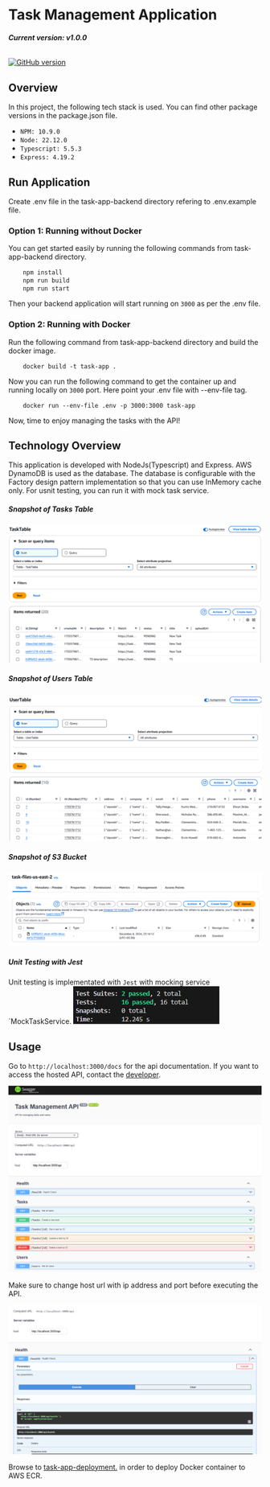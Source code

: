 # Task Management Application

###### **Current version: v1.0.0**

[![GitHub version](https://img.shields.io/badge/version-1.0.0-brightgreen.svg)](https://badge.fury.io/gh/bumuthu%2Ftask-management-app)


## Overview
In this project, the following tech stack is used. You can find other package versions in the package.json file.

- `NPM: 10.9.0`
- `Node: 22.12.0`
- `Typescript: 5.5.3`
- `Express: 4.19.2`


## Run Application

Create .env file in the task-app-backend directory refering to .env.example file.

### Option 1: Running without Docker

You can get started easily by running the following commands from task-app-backend directory. 

        npm install
        npm run build
        npm run start

Then your backend application will start running on `3000` as per the .env file.


### Option 2: Running with Docker

Run the following command from task-app-backend directory and build the docker image.

        docker build -t task-app .

Now you can run the following command to get the container up and running locally on `3000` port. Here point your .env file with --env-file tag. 

        docker run --env-file .env -p 3000:3000 task-app

Now, time to enjoy managing the tasks with the API!


## Technology Overview

This application is developed with NodeJs(Typescript) and Express. AWS DynamoDB is used as the database. The database is configurable with the Factory design pattern implementation so that you can use InMemory cache only. For usnit testing, you can run it with mock task service.

##### Snapshot of Tasks Table
![Snapshot of Tasks Table](images/image-tasks-table.png)

##### Snapshot of Users Table
![Snapshot of Users Table](images/image-users-table.png)

##### Snapshot of S3 Bucket
![Snapshot of S3](images/image-s3-bucket.png)

##### Unit Testing with Jest
Unit testing is implementated with `Jest` with mocking service `MockTaskService.
![Snapshot of Tests](images/image-tests.png)


## Usage

Go to `http://localhost:3000/docs` for the api documentation. If you want to access the hosted API, contact the [developer](https://github.com/bumuthu).

![Swagger spec](/task-app-backend/images/image-doc.png)

Make sure to change host url with ip address and port before executing the API.

![Health check](/task-app-backend/images/image-health.png)


Browse to [task-app-deployment.](https://github.com/bumuthu/task-management-app/tree/main/task-app-deployment) in order to deploy Docker container to AWS ECR.


